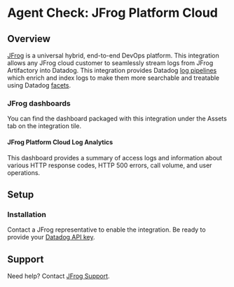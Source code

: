 # Agent Check: JFrog Platform Cloud

## Overview

[JFrog][1] is a universal hybrid, end-to-end DevOps platform. This integration allows any JFrog cloud customer to seamlessly stream logs from JFrog Artifactory into Datadog. This integration provides Datadog [log pipelines][2] which enrich and index logs to make them more searchable and treatable using Datadog [facets][3].

### JFrog dashboards

You can find the dashboard packaged with this integration under the Assets tab on the integration tile.

#### JFrog Platform Cloud Log Analytics
This dashboard provides a summary of access logs and information about various HTTP response codes, HTTP 500 errors, call volume, and user operations.

## Setup

### Installation

Contact a JFrog representative to enable the integration. Be ready to provide your [Datadog API key][4].


## Support

Need help? Contact [JFrog Support][5].

[1]: https://jfrog.com/
[2]: https://docs.datadoghq.com/logs/log_configuration/pipelines/?tab=source
[3]: https://docs.datadoghq.com/logs/explorer/facets/
[4]: https://app.datadoghq.com/organization-settings/api-keys
[5]: https://support.jfrog.com/

